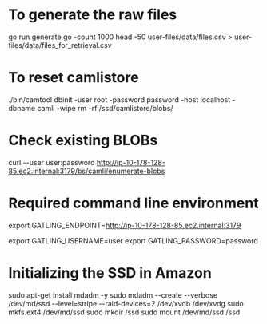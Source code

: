 # To generate the raw files

go run generate.go -count 1000
head -50 user-files/data/files.csv > user-files/data/files_for_retrieval.csv

# To reset camlistore

./bin/camtool dbinit -user root -password  password -host localhost -dbname camli -wipe
rm -rf /ssd/camlistore/blobs/

# Check existing BLOBs

curl --user user:password http://ip-10-178-128-85.ec2.internal:3179/bs/camli/enumerate-blobs

# Required command line environment

export GATLING_ENDPOINT=http://ip-10-178-128-85.ec2.internal:3179

export GATLING_USERNAME=user
export GATLING_PASSWORD=password

# Initializing the SSD in Amazon

sudo apt-get install mdadm -y
sudo mdadm --create --verbose /dev/md/ssd --level=stripe --raid-devices=2 /dev/xvdb /dev/xvdg
sudo mkfs.ext4 /dev/md/ssd
sudo mkdir /ssd
sudo mount /dev/md/ssd /ssd
